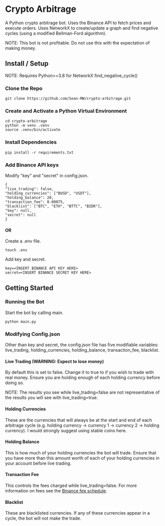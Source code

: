 # Crypto Arbitrage
A Python crypto arbitrage bot. Uses the Binance API to fetch prices and execute orders. Uses NetworkX to create/update a graph and find negative cycles (using a modified Bellman-Ford algorithm).

NOTE: This bot is not profitable. Do not use this with the expectation of making money.

## Install / Setup
NOTE: Requires Python>=3.8 for NetworkX find_negative_cycle()

### Clone the Repo
```
git clone https://github.com/Sean-MW/crypto-arbitrage.git
```
### Create and Activate a Python Virtual Environment
```
cd crypto-arbitrage
python -m venv .venv
source .venv/bin/activate
```
### Install Dependencies
```
pip install -r requirements.txt
```
### Add Binance API keys
Modify "key" and "secret" in config.json.
```
{
"live_trading": false,
"holding_currencies": ["BUSD", "USDT"],
"holding_balance": 20,
"transaction_fee": 0.00075,
"blacklist": ["BTC", "ETH", "BTTC", "BIDR"],
"key": null,
"secret": null
}
```
#### OR
Create a .env file.
```
touch .env
```
Add key and secret.
```
key=<INSERT BINANCE API KEY HERE>
secret=<INSERT BINANCE SECRET KEY HERE>
```

## Getting Started

### Running the Bot
Start the bot by calling main.
```
python main.py
```
### Modifying Config.json
Other than key and secret, the config.json file has five modifiable variables: live_trading, holding_currencies, holding_balance, transaction_fee, blacklist.
#### Live Trading (WARNING: Expect to lose money)
By default this is set to false. Change it to true to if you wish to trade with real money. Ensure you are holding enough of each holding currency before doing so.

NOTE: The results you see while live_trading=false are not representative of the results you will see with live_trading=true.
#### Holding Currencies
These are the currencies that will always be at the start and end of each arbitrage cycle (e.g. holding currency -> currency 1 -> currency 2 -> holding currency). I would strongly suggest using stable coins here.
#### Holding Balance
This is how much of your holding currencies the bot will trade. Ensure that you have more than this amount worth of each of your holding currencies in your account before live trading.
#### Transaction Fee
This controls the fees charged while live_trading=false. For more information on fees see the [Binance fee schedule](https://www.binance.com/en/fee/schedule).
#### Blacklist
These are blacklisted currencies. If any of these currencies appear in a cycle, the bot will not make the trade.
